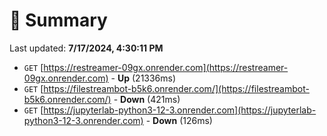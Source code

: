 # 📖 Summary
Last updated: **7/17/2024, 4:30:11 PM**

- `GET` [https://restreamer-09gx.onrender.com](https://restreamer-09gx.onrender.com) - **Up** (21336ms)
- `GET` [https://filestreambot-b5k6.onrender.com/](https://filestreambot-b5k6.onrender.com/) - **Down** (421ms)
- `GET` [https://jupyterlab-python3-12-3.onrender.com](https://jupyterlab-python3-12-3.onrender.com) - **Down** (126ms)
